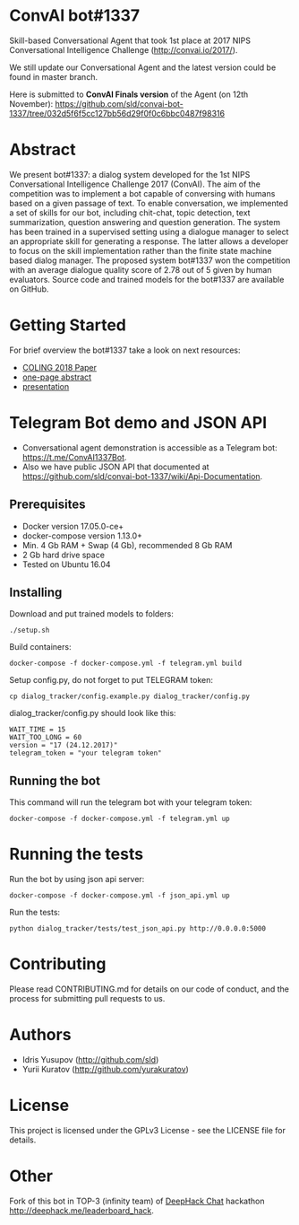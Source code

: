 # ConvAI bot#1337

Skill-based Conversational Agent that took 1st place at 2017 NIPS Conversational Intelligence Challenge (http://convai.io/2017/).

We still update our Conversational Agent and the latest version could be found in master branch.

Here is submitted to **ConvAI Finals version** of the Agent (on 12th November): https://github.com/sld/convai-bot-1337/tree/032d5f6f5cc127bb56d29f0f0c6bbc0487f98316

# Abstract

We present bot#1337: a dialog system developed for the 1st NIPS Conversational Intelligence Challenge 2017 (ConvAI). The aim of the competition was to implement a bot capable of conversing with humans based on a given passage of text. To enable conversation, we implemented a set of skills for our bot, including chit-chat, topic detection, text summarization, question answering and question generation. The system has been trained in a supervised setting using a dialogue manager to select an appropriate skill for generating a response. The latter allows a developer to focus on the skill implementation rather than the finite state machine based dialog manager. The proposed system bot#1337 won the competition with an average dialogue quality score of 2.78 out of 5 given by human evaluators. Source code and trained models for the bot#1337 are available on GitHub.

# Getting Started

For brief overview the bot#1337 take a look on next resources:

- [COLING 2018 Paper](http://aclweb.org/anthology/C18-1312)
- [one-page abstract](https://www.researchgate.net/publication/322037222_Skill-based_Conversational_Agent)
- [presentation](https://www.researchgate.net/publication/322037067_Skill-based_Conversational_Agent)

# Telegram Bot demo and JSON API

- Conversational agent demonstration is accessible as a Telegram bot: https://t.me/ConvAI1337Bot. 
- Also we have public JSON API that documented at https://github.com/sld/convai-bot-1337/wiki/Api-Documentation.

## Prerequisites

- Docker version 17.05.0-ce+
- docker-compose version 1.13.0+
- Min. 4 Gb RAM + Swap (4 Gb), recommended 8 Gb RAM
- 2 Gb hard drive space
- Tested on Ubuntu 16.04

## Installing

Download and put trained models to folders:

```
./setup.sh
```

Build containers:

```
docker-compose -f docker-compose.yml -f telegram.yml build
```

Setup config.py, do not forget to put TELEGRAM token:

```
cp dialog_tracker/config.example.py dialog_tracker/config.py
```

dialog_tracker/config.py should look like this:

```
WAIT_TIME = 15
WAIT_TOO_LONG = 60
version = "17 (24.12.2017)"
telegram_token = "your telegram token"
```

## Running the bot

This command will run the telegram bot with your telegram token:

```
docker-compose -f docker-compose.yml -f telegram.yml up
```

# Running the tests

Run the bot by using json api server:

```
docker-compose -f docker-compose.yml -f json_api.yml up
```

Run the tests:

```
python dialog_tracker/tests/test_json_api.py http://0.0.0.0:5000
```

# Contributing

Please read CONTRIBUTING.md for details on our code of conduct, and the process for submitting pull requests to us.

# Authors

- Idris Yusupov (http://github.com/sld)
- Yurii Kuratov (http://github.com/yurakuratov)

# License

This project is licensed under the GPLv3 License - see the LICENSE file for details.

# Other

Fork of this bot in TOP-3 (infinity team) of [DeepHack Chat](http://deephack.me/chat) hackathon http://deephack.me/leaderboard_hack.


